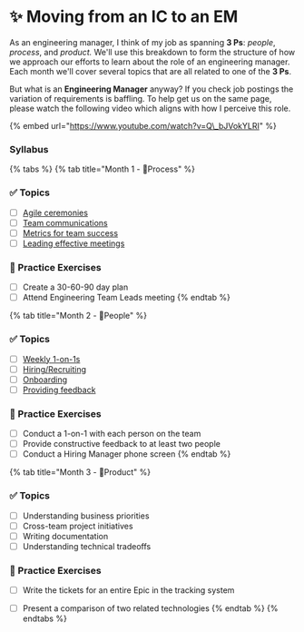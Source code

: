 # ✨ Moving from an IC to an EM

As an engineering manager, I think of my job as spanning **3 Ps**: _people_, _process_, and _product._ We'll use this breakdown to form the structure of how we approach our efforts to learn about the role of an engineering manager. Each month we'll cover several topics that are all related to one of the **3 Ps**.

But what is an **Engineering Manager** anyway? If you check job postings the variation of requirements is baffling. To help get us on the same page, please watch the following video which aligns with how I perceive this role.

{% embed url="https://www.youtube.com/watch?v=Q\_bJVokYLRI" %}

### Syllabus

{% tabs %}
{% tab title="Month 1 - 👣Process" %}
### ✅ Topics

* [ ] [Agile ceremonies](process/agile-ceremonies.md)
* [ ] [Team communications](process/team-communications.md)
* [ ] [Metrics for team success](process/metrics-for-team-success.md)
* [ ] [Leading effective meetings](process/leading-effective-meetings.md)

### 🔑 Practice Exercises

* [ ] Create a 30-60-90 day plan
* [ ] Attend Engineering Team Leads meeting
{% endtab %}

{% tab title="Month 2 - 👫People" %}
### ✅ Topics

* [ ] [Weekly 1-on-1s](people/weekly-1-on-1s.md)
* [ ] [Hiring/Recruiting](people/hiring-recruiting.md)
* [ ] [Onboarding](people/onboarding.md)
* [ ] [Providing feedback](people/providing-feedback.md)

### 🔑 Practice Exercises

* [ ] Conduct a 1-on-1 with each person on the team
* [ ] Provide constructive feedback to at least two people
* [ ] Conduct a Hiring Manager phone screen
{% endtab %}

{% tab title="Month 3 - 🔨Product" %}
### ✅ Topics

* [ ] Understanding business priorities
* [ ] Cross-team project initiatives
* [ ] Writing documentation
* [ ] Understanding technical tradeoffs

### **🔑 Practice Exercises**

* [ ] Write the tickets for an entire Epic in the tracking system
* [ ] Present a comparison of two related technologies
{% endtab %}
{% endtabs %}

